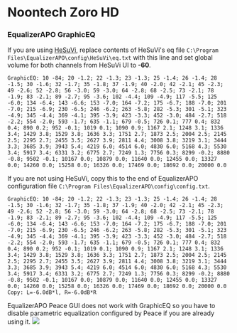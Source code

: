 # Noontech Zoro HD
### EqualizerAPO GraphicEQ
If you are using [HeSuVi](https://sourceforge.net/projects/hesuvi/), replace contents of HeSuVi's eq file `C:\Program Files\EqualizerAPO\config\HeSuVi\eq.txt` with this line and set global volume for both channels from HeSuVi UI to **-60**.
```
GraphicEQ: 10 -84; 20 -1.2; 22 -1.3; 23 -1.3; 25 -1.4; 26 -1.4; 28 -1.5; 30 -1.6; 32 -1.7; 35 -1.8; 37 -1.9; 40 -2.0; 42 -2.1; 45 -2.3; 49 -2.6; 52 -2.8; 56 -3.0; 59 -3.0; 64 -2.8; 68 -2.5; 73 -2.1; 78 -1.9; 83 -2.1; 89 -2.7; 95 -3.6; 102 -4.4; 109 -4.9; 117 -5.5; 125 -6.0; 134 -6.4; 143 -6.6; 153 -7.0; 164 -7.2; 175 -6.7; 188 -7.0; 201 -7.0; 215 -6.9; 230 -6.5; 246 -6.2; 263 -5.8; 282 -5.3; 301 -5.1; 323 -4.9; 345 -4.4; 369 -4.1; 395 -3.9; 423 -3.3; 452 -3.0; 484 -2.7; 518 -2.2; 554 -2.0; 593 -1.7; 635 -1.1; 679 -0.5; 726 0.1; 777 0.4; 832 0.4; 890 0.2; 952 -0.1; 1019 0.1; 1090 0.9; 1167 2.1; 1248 3.1; 1336 3.4; 1429 3.8; 1529 3.8; 1636 3.3; 1751 2.7; 1873 2.5; 2004 2.5; 2145 2.5; 2295 2.7; 2455 3.5; 2627 3.9; 2811 4.4; 3008 3.8; 3219 3.1; 3444 3.3; 3685 3.9; 3943 5.4; 4219 6.0; 4514 6.0; 4830 6.0; 5168 4.3; 5530 3.4; 5917 3.4; 6331 3.2; 6775 2.7; 7249 1.3; 7756 0.3; 8299 -0.2; 8880 -0.8; 9502 -0.1; 10167 0.0; 10879 0.0; 11640 0.0; 12455 0.0; 13327 0.0; 14260 0.0; 15258 0.0; 16326 0.0; 17469 0.0; 18692 0.0; 20000 0.0
```
If you are not using HeSuVi, copy this to the end of EqualizerAPO configuration file `C:\Program Files\EqualizerAPO\config\config.txt`.
```
GraphicEQ: 10 -84; 20 -1.2; 22 -1.3; 23 -1.3; 25 -1.4; 26 -1.4; 28 -1.5; 30 -1.6; 32 -1.7; 35 -1.8; 37 -1.9; 40 -2.0; 42 -2.1; 45 -2.3; 49 -2.6; 52 -2.8; 56 -3.0; 59 -3.0; 64 -2.8; 68 -2.5; 73 -2.1; 78 -1.9; 83 -2.1; 89 -2.7; 95 -3.6; 102 -4.4; 109 -4.9; 117 -5.5; 125 -6.0; 134 -6.4; 143 -6.6; 153 -7.0; 164 -7.2; 175 -6.7; 188 -7.0; 201 -7.0; 215 -6.9; 230 -6.5; 246 -6.2; 263 -5.8; 282 -5.3; 301 -5.1; 323 -4.9; 345 -4.4; 369 -4.1; 395 -3.9; 423 -3.3; 452 -3.0; 484 -2.7; 518 -2.2; 554 -2.0; 593 -1.7; 635 -1.1; 679 -0.5; 726 0.1; 777 0.4; 832 0.4; 890 0.2; 952 -0.1; 1019 0.1; 1090 0.9; 1167 2.1; 1248 3.1; 1336 3.4; 1429 3.8; 1529 3.8; 1636 3.3; 1751 2.7; 1873 2.5; 2004 2.5; 2145 2.5; 2295 2.7; 2455 3.5; 2627 3.9; 2811 4.4; 3008 3.8; 3219 3.1; 3444 3.3; 3685 3.9; 3943 5.4; 4219 6.0; 4514 6.0; 4830 6.0; 5168 4.3; 5530 3.4; 5917 3.4; 6331 3.2; 6775 2.7; 7249 1.3; 7756 0.3; 8299 -0.2; 8880 -0.8; 9502 -0.1; 10167 0.0; 10879 0.0; 11640 0.0; 12455 0.0; 13327 0.0; 14260 0.0; 15258 0.0; 16326 0.0; 17469 0.0; 18692 0.0; 20000 0.0
Copy: L=-6.0dB*l, R=-6.0dB*R
```
EqualizerAPO Peace GUI does not work with GraphicEQ so you have to disable parametric equalization configured by Peace if you are already using it.
![](https://raw.githubusercontent.com/jaakkopasanen/AutoEq/master/results/Sonoma%20Model%20One/innerfidelity/onear/Noontech%20Zoro%20HD/Noontech%20Zoro%20HD.png)
